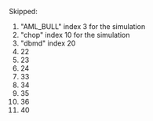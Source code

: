 Skipped: 
1. "AML_BULL" index 3 for the simulation
2. "chop" index 10 for the simulation
3. "dbmd" index 20
4. 22
5. 23
6. 24
7. 33
7. 34
8. 35
9. 36
10. 40
